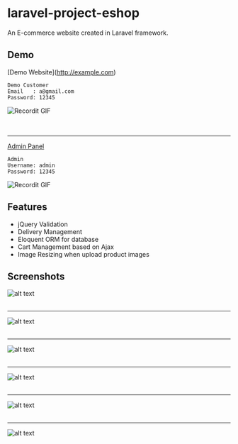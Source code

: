 # laravel-project-eshop #

An E-commerce website created in Laravel framework.

## Demo ##
[Demo Website](<a href="http://example.com" target="_blank">http://example.com</a>)<br />
```
Demo Customer
Email   : a@gmail.com
Password: 12345
```
![Recordit GIF](https://raw.githubusercontent.com/arifszn/laravel-project-eshop/master/resources/assets/screenshots/1.gif)
<br /> 
<br />
<br />
***
[Admin Panel](https://electrodemo.000webhostapp.com/admin)<br />
```
Admin
Username: admin
Password: 12345
```
![Recordit GIF](https://raw.githubusercontent.com/arifszn/laravel-project-eshop/master/resources/assets/screenshots/2.gif)
<br />


## Features ##
- jQuery Validation
- Delivery Management
- Eloquent ORM for database
- Cart Management based on Ajax
- Image Resizing when upload product images

## Screenshots ##
![alt text](https://raw.githubusercontent.com/arifszn/laravel-project-eshop/master/resources/assets/screenshots/3.png)
<br />
<br />

***

![alt text](https://raw.githubusercontent.com/arifszn/laravel-project-eshop/master/resources/assets/screenshots/4.png)
<br />
<br />

***

![alt text](https://raw.githubusercontent.com/arifszn/laravel-project-eshop/master/resources/assets/screenshots/5.png)
<br />
<br />

***

![alt text](https://raw.githubusercontent.com/arifszn/laravel-project-eshop/master/resources/assets/screenshots/6.png)
<br />
<br />

***

![alt text](https://raw.githubusercontent.com/arifszn/laravel-project-eshop/master/resources/assets/screenshots/7.png)
<br />
<br />

***

![alt text](https://raw.githubusercontent.com/arifszn/laravel-project-eshop/master/resources/assets/screenshots/8.png)

